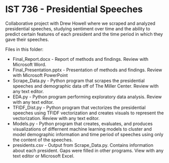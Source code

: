 # IST 736 - Presidential Speeches
Collaborative project with Drew Howell where we scraped and analyzed presidential speeches, studying sentiment over time and the ability to predict certain features of each president and the time period in which they gave their speeches.

Files in this folder:
  - Final_Report.docx - Report of methods and findings. Review with Microsoft Word.
  - Final_Presentation.pptx - Presentation of methods and findings. Review with Microsoft PowerPoint
  - Scrape_Data.py - Python program that scrapes the presidential speeches and demographic data off of The Miller Center. Review with any text editor.
  - EDA.py - Python program performing exploratory data analysis. Review with any text editor.
  - TFIDF_Dist.py - Python program that vectorizes the presidential speeches using TFIDF vectorization and creates visuals to represent the vectorization. Review with any text editor.
  - Models.py - Python program that creates, evaluates, and produces visualizations of differnent machine learning models to cluster and model demographic information and time period of speeches using only the content of the speeches.
  - presidents.csv - Output from Scrape_Data.py. Contains information about each president. Gaps were filled in other programs. View with any text editor or Microsoft Excel.
  
